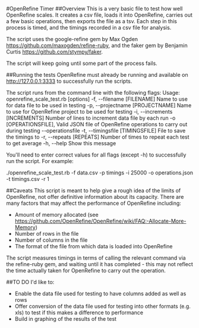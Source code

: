 #OpenRefine Timer
##Overview
This is a very basic file to test how well OpenRefine scales. It creates a csv file, loads it into OpenRefine, carries out a few basic operations, then exports the file as a tsv. Each step in this process is timed, and the timings recorded in a csv file for analysis.

The script uses the google-refine gem by Max Ogden https://github.com/maxogden/refine-ruby, and the faker gem by Benjamin Curtis https://github.com/stympy/faker.

The script will keep going until some part of the process fails.

##Running the tests
OpenRefine must already be running and available on http://127.0.0.1:3333 to successfully run the scripts.

The script runs from the command line with the following flags:
Usage: openrefine_scale_test.rb [options]
    -f, --filename [FILENAME]        Name to use for data file to be used in testing
    -p, --projectname [PROJECTNAME]  Name to use for OpenRefine project to be used for testing
    -i, --increments [INCREMENTS]    Number of lines to increment data file by each run
    -o [OPERATIONSFILE],             Valid JSON file of OpenRefine operations to carry out during testing
        --operationsfile
    -t, --timingsfile [TIMINGSFILE]  File to save the timings to
    -r, --repeats [REPEATS]          Number of times to repeat each test to get average
    -h, --help                       Show this message

You'll need to enter correct values for all flags (except -h) to successfully run the script. For example:

./openrefine_scale_test.rb -f data.csv -p timings -i 25000 -o operations.json -t timings.csv -r 1

##Caveats
This script is meant to help give a rough idea of the limits of OpenRefine, not offer definitive information about its capacity. There are many factors that may affect the performance of OpenRefine including:

* Amount of memory allocated (see https://github.com/OpenRefine/OpenRefine/wiki/FAQ:-Allocate-More-Memory)
* Number of rows in the file
* Number of columns in the file
* The format of the file from which data is loaded into OpenRefine

The script measures timings in terms of calling the relevant command via the refine-ruby gem, and waiting until it has completed - this may not reflect the time actually taken for OpenRefine to carry out the operation.

##TO DO
I'd like to:
* Enable the data file used for testing to have columns added as well as rows
* Offer conversion of the data file used for testing into other formats (e.g. xls) to test if this makes a difference to performance
* Build in graphing of the results of the test

